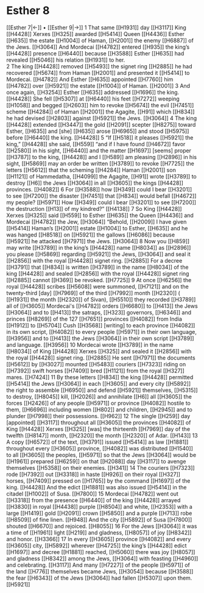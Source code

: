 # Esther 8
[[Esther 7|←]] • [[Esther 9|→]]
1 That same [[H1931]] day [[H3117]] King [[H4428]] Xerxes [[H325]] awarded [[H5414]] Queen [[H4436]] Esther [[H635]] the estate [[H1004]] of Haman, [[H2001]] the enemy [[H6887]] of the Jews. [[H3064]] And Mordecai [[H4782]] entered [[H935]] the king’s [[H4428]] presence [[H6440]] because [[H3588]] Esther [[H635]] had revealed [[H5046]] his relation [[H1931]] to her.  
2 The king [[H4428]] removed [[H5493]] the signet ring [[H2885]] he had recovered [[H5674]] from Haman [[H2001]] and presented it [[H5414]] to Mordecai. [[H4782]] And Esther [[H635]] appointed [[H7760]] him [[H4782]] over [[H5921]] the estate [[H1004]] of Haman. [[H2001]] 
3 And once again, [[H3254]] Esther [[H635]] addressed [[H1696]] the king. [[H4428]] She fell [[H5307]] at [[H6440]] his feet [[H7272]] weeping [[H1058]] and begged [[H2603]] him to revoke [[H5674]] the evil [[H7451]] scheme [[H4284]] of Haman [[H2001]] the Agagite, [[H91]] which [[H834]] he had devised [[H2803]] against [[H5921]] the Jews. [[H3064]] 
4 The king [[H4428]] extended [[H3447]] the gold [[H2091]] scepter [[H8275]] toward Esther, [[H635]] and [she] [[H635]] arose [[H6965]] and stood [[H5975]] before [[H6440]] the king. [[H4428]] 
5 “If [[H518]] it pleases [[H5921]] the king,” [[H4428]] she said, [[H559]] “and if I have found [[H4672]] favor [[H2580]] in his sight, [[H6440]] and the matter [[H1697]] [seems] proper [[H3787]] to the king, [[H4428]] and I [[H589]] am pleasing [[H2896]] in his sight, [[H5869]] may an order be written [[H3789]] to revoke [[H7725]] the letters [[H5612]] that the scheming [[H4284]] Haman [[H2001]] son [[H1121]] of Hammedatha, [[H4099]] the Agagite, [[H91]] wrote [[H3789]] to destroy [[H6]] the Jews [[H3064]] in all [[H3605]] the kings [[H4428]] provinces. [[H4082]] 
6 For [[H3588]] how [[H349]] could I bear [[H3201]] to see [[H7200]] the disaster [[H7451]] that [[H834]] would befall [[H4672]] my people? [[H5971]] How [[H349]] could I bear [[H3201]] to see [[H7200]] the destruction [[H13]] of my kindred?” [[H4138]] 
7 So King [[H4428]] Xerxes [[H325]] said [[H559]] to Esther [[H635]] the Queen [[H4436]] and Mordecai [[H4782]] the Jew, [[H3064]] “Behold, [[H2009]] I have given [[H5414]] Haman’s [[H2001]] estate [[H1004]] to Esther, [[H635]] and he was hanged [[H8518]] on [[H5921]] the gallows [[H6086]] because [[H5921]] he attacked [[H7971]] the Jews. [[H3064]] 
8 Now you [[H859]] may write [[H3789]] in the king’s [[H4428]] name [[H8034]] as [[H2896]] you please [[H5869]] regarding [[H5921]] the Jews, [[H3064]] and seal it [[H2856]] with the royal [[H4428]] signet ring. [[H2885]] For a decree [[H3791]] that [[H834]] is written [[H3789]] in the name [[H8034]] of the king [[H4428]] and sealed [[H2856]] with the royal [[H4428]] signet ring [[H2885]] cannot [[H369]] be revoked. [[H7725]] 
9 At once [[H6256]] the royal [[H4428]] scribes [[H5608]] were summoned, [[H7121]] and on the twenty-third [day] [[H7969]] of the third [[H7992]] month [[H2320]] ( [[H1931]] the month [[H2320]] of Sivan), [[H5510]] they recorded [[H3789]] all of [[H3605]] Mordecai's [[H4782]] orders [[H6680]] to [[H413]] the Jews [[H3064]] and to [[H413]] the satraps, [[H323]] governors, [[H6346]] and princes [[H8269]] of the 127 [[H7651]] provinces [[H4082]] from India [[H1912]] to [[H5704]] Cush [[H3568]] [writing] to each province [[H4082]] in its own script, [[H4082]] to every people [[H5971]] in their own language, [[H3956]] and to [[H413]] the Jews [[H3064]] in their own script [[H3789]] and language. [[H3956]] 
10 Mordecai wrote [[H3789]] in the name [[H8034]] of King [[H4428]] Xerxes [[H325]] and sealed it [[H2856]] with the royal [[H4428]] signet ring. [[H2885]] He sent [[H7971]] the documents [[H5612]] by [[H3027]] mounted [[H5483]] couriers [[H7323]] riding on [[H7392]] swift horses [[H7409]] bred [[H1121]] from the royal [[H327]] mares. [[H7424]] 
11 By these letters [[H834]] the king [[H4428]] permitted [[H5414]] the Jews [[H3064]] in each [[H3605]] and every city [[H5892]] the right to assemble [[H6950]] and defend [[H5921]] themselves, [[H5315]] to destroy, [[H8045]] kill, [[H2026]] and annihilate [[H6]] all [[H3605]] the forces [[H2426]] of any people [[H5971]] or province [[H4082]] hostile to them, [[H6696]] including women [[H802]] and children, [[H2945]] and to plunder [[H7998]] their possessions. [[H962]] 
12 The single [[H259]] day [appointed] [[H3117]] throughout all [[H3605]] the provinces [[H4082]] of King [[H4428]] Xerxes [[H325]] [was] the thirteenth [[H7969]] day of the twelfth [[H8147]] month, [[H2320]] the month [[H2320]] of Adar. [[H143]] 
13 A copy [[H6572]] of the text, [[H3791]] issued [[H5414]] as law [[H1881]] throughout every [[H3605]] province, [[H4082]] was distributed [[H1540]] to all [[H3605]] the peoples, [[H5971]] so that the Jews [[H3064]] would be [[H1961]] prepared [[H6259]] on that [[H2088]] day [[H3117]] to avenge themselves [[H5358]] on their enemies. [[H341]] 
14 The couriers [[H7323]] rode [[H7392]] out [[H3318]] in haste [[H926]] on their royal [[H327]] horses, [[H7409]] pressed on [[H1765]] by the command [[H1697]] of the king. [[H4428]] And the edict [[H1881]] was also issued [[H5414]] in the citadel [[H1002]] of Susa. [[H7800]] 
15 Mordecai [[H4782]] went out [[H3318]] from the presence [[H6440]] of the king [[H4428]] arrayed [[H3830]] in royal [[H4438]] purple [[H8504]] and white, [[H2353]] with a large [[H1419]] gold [[H2091]] crown [[H5850]] and a purple [[H713]] robe [[H8509]] of fine linen. [[H948]] And the city [[H5892]] of Susa [[H7800]] shouted [[H6670]] and rejoiced. [[H8055]] 
16 For the Jews [[H3064]] it was a time of [[H1961]] light [[H219]] and gladness, [[H8057]] of joy [[H8342]] and honor. [[H3366]] 
17 In every [[H3605]] province [[H4082]] and every [[H3605]] city, [[H5892]] wherever [[H4725]] the king’s [[H4428]] edict [[H1697]] and decree [[H1881]] reached, [[H5060]] there was joy [[H8057]] and gladness [[H8342]] among the Jews, [[H3064]] with feasting [[H4960]] and celebrating. [[H3117]] And many [[H7227]] of the people [[H5971]] of the land [[H776]] themselves became Jews, [[H3054]] because [[H3588]] the fear [[H6343]] of the Jews [[H3064]] had fallen [[H5307]] upon them. [[H5921]] 
